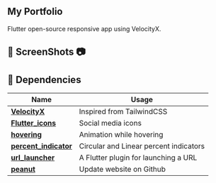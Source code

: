 ## My Portfolio

Flutter open-source responsive app using VelocityX.


## 📸 ScreenShots 📷


<!-- <table>
<tr>
  <td><img src = "assets\images\0.jpg" width = 400 height = 750></td>
  <td><img src = "assets\images\1.jpg" width = 400 height = 750></td>
</tr>
<tr>
  <td><img src = "assets\images\2.jpg" width = 400 height = 750></td>
  <td><img src = "assets\images\3.jpg" width = 400 height = 750></td>
</tr>
<tr>  
  <td><img src = "assets\images\4.jpg" width = 400 height = 750></td>
  <td><img src = "assets\images\5.jpg" width = 400 height = 750></td>
</tr>
</table>
 -->


## 🔌 Dependencies

| Name                                                                | Usage                                   |
| ------------------------------------------------------------------- | --------------------------------------- |
| [**VelocityX**](https://pub.dev/packages/velocity_x)                | Inspired from TailwindCSS               |
| [**Flutter_icons**](https://pub.dev/packages/flutter_icons)         | Social media icons                      |
| [**hovering**](https://pub.dev/packages/hovering)                   | Animation while hovering                |
| [**percent_indicator**](https://pub.dev/packages/percent_indicator) | Circular and Linear percent indicators  |
| [**url_launcher**](https://pub.dev/packages/url_launcher)           | A Flutter plugin for launching a URL    |
| [**peanut**](https://pub.dev/packages/peanut)                       | Update website on Github                |